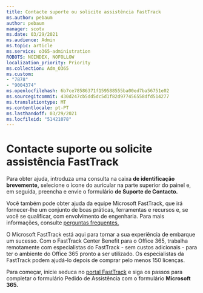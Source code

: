 ```yaml
---
title: Contacte suporte ou solicite assistência FastTrack
ms.author: pebaum
author: pebaum
manager: scotv
ms.date: 03/29/2021
ms.audience: Admin
ms.topic: article
ms.service: o365-administration
ROBOTS: NOINDEX, NOFOLLOW
localization_priority: Priority
ms.collection: Adm_O365
ms.custom:
- "7878"
- "9004374"
ms.openlocfilehash: 6b7ce78586371f159588555ba00ed7ba56751e02
ms.sourcegitcommit: 430d247cb5dd5dc5d1f82d977456558dfd514277
ms.translationtype: MT
ms.contentlocale: pt-PT
ms.lasthandoff: 03/29/2021
ms.locfileid: "51421078"
---
```

# <a name="contact-support-or-request-fasttrack-assistance"></a>Contacte suporte ou solicite assistência FastTrack

Para obter ajuda, introduza uma consulta na caixa **de identificação brevemente,** selecione o ícone do auricular na parte superior do painel e, em seguida, preencha e envie o formulário **de Suporte de Contacto.**

Você também pode obter ajuda da equipe Microsoft FastTrack, que irá fornecer-lhe um conjunto de boas práticas, ferramentas e recursos e, se você se qualificar, com envolvimento de engenharia. Para mais informações, consulte [perguntas frequentes.](https://go.microsoft.com/fwlink/?linkid=2132666)

O Microsoft FastTrack está aqui para tornar a sua experiência de embarque um sucesso. Com o FastTrack Center Benefit para o Office 365, trabalha remotamente com especialistas do FastTrack - sem custos adicionais - para ter o ambiente do Office 365 pronto a ser utilizado. Os especialistas da FastTrack podem ajudá-lo depois de comprar pelo menos 150 licenças.

Para começar, inicie seduca no [portal FastTrack](https://go.microsoft.com/fwlink/?linkid=2125443) e siga os passos para completar o formulário Pedido de Assistência com o formulário **Microsoft 365.**
